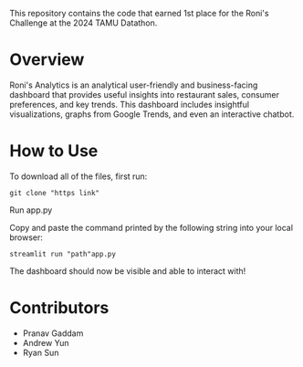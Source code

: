 This repository contains the code that earned 1st place for the Roni's Challenge at the 2024 TAMU Datathon.

# Overview
Roni's Analytics is an analytical user-friendly and business-facing dashboard that provides useful insights into restaurant sales, consumer preferences, and key trends. This dashboard includes insightful visualizations, graphs from Google Trends, and even an interactive chatbot.

# How to Use
To download all of the files, first run:

    git clone "https link"

Run app.py

Copy and paste the command printed by the following string into your local browser:

    streamlit run "path"app.py

The dashboard should now be visible and able to interact with!


# Contributors
- Pranav Gaddam
- Andrew Yun
- Ryan Sun



